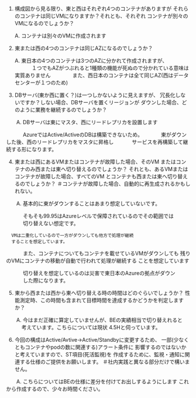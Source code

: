 1. 構成図から見る限り、東と西はそれぞれ4つのコンテナがありますが
   それらのコンテナは同じVMになりますか？それとも、それぞれ
   コンテナが別々のVMになるのでしょうか？
 
   A. コンテナは別々のVMに作成されます

 

2. 東または西の4つのコンテナは同じAZになるのでしょうか？

   A. 東日本の4つのコンテナは3つのAZに分かれて作成されますが、
　　　 １つでもAZがつぶれると1種類の機能が死ぬので分かれている意味は実質ありません
　　　　また、西日本のコンテナは全て同じAZ(西はデータセンターが１つのため)

3. DBサーバ(東か西に置く？)は一つしかないように見えますが、
   冗長化しないですか？しない場合、DBサーバを置くリージョンが
   ダウンした場合、どのように業務を継続するのでしょうか？

　　A. DBサーバは東にマスタ、西にリードレプリカを設置します

　　　 AzureではActive/ActiveのDBは構築できないため。
　　　 東がダウンした後、西のリードレプリカをマスタに昇格し
　　　 サービスを再構築して継続する形になります。

4. 東または西にあるVMまたはコンテナが故障した場合、そのVM
   またはコンテナのみ西または東へ切り替えるのでしょうか？
   それとも、あるVMまたはコンテナが故障した場合、すべてのVM
   とコンテナも西または東へ切り替えるのでしょうか？
   ＃コンテナが故障した場合、自動的に再生成されるかもしれない。

　　A. 基本的に東がダウンすることはあまり想定していないです。

　　　 そもそも99.95はAzureレベルで保障されているのでその範囲では
　　　 切り替えない想定です。

      VMは二重化しているので一方がダウンしても他方で処理が継続
      することを想定しています。

　　　 また、コンテナについてもコンテナを載せているVMがダウンしても
      残りのVMにコンテナの移動が自動で行われて処理が継続する
      ことを想定しています

　　　 切り替えを想定しているのは災害で東日本のAzureの拠点がダウン
　　　 した際になります。


5. 東から西または西から東へ切り替える時の時間はどのぐらいでしょうか？
   性能測定時、この時間も含まれて目標時間を達成するかどうかを判定しますか？

　　A. 今はまだ正確に算定していませんが、BEの実績相当で切り替えれると
　　　考えています。こちらについては現状 4.5Hと伺っています。

6. 今回の構成はActive/Avtive→Active/Standbyに変更するため、
   一部(少なくともコンテナやpodの数に関連する)アラート条件に
   影響するのではないかと考えていますので、ST項目(死活監視)を
   作成するために、監視・通知に関連する仕様のご提供をお願いします。
   ＃社内実践と異なる部分だけで構いません。

　　A. こちらについてはBEの仕様に差分を付けてお出しするようにします
       これから作成するので、少々お時間ください。


